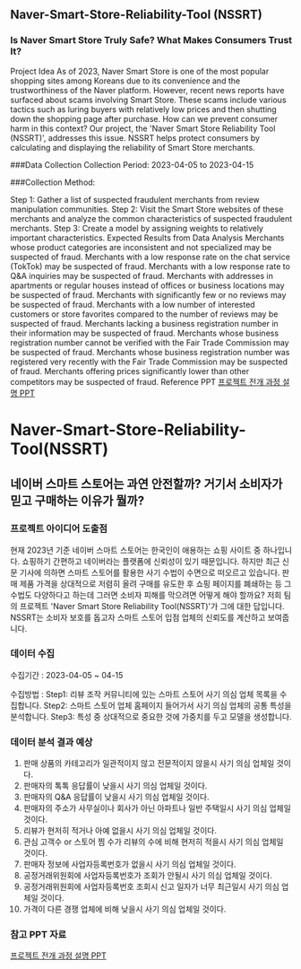## Naver-Smart-Store-Reliability-Tool (NSSRT)
### Is Naver Smart Store Truly Safe? What Makes Consumers Trust It?
Project Idea
As of 2023, Naver Smart Store is one of the most popular shopping sites among Koreans due to its convenience and the trustworthiness of the Naver platform. However, recent news reports have surfaced about scams involving Smart Store. These scams include various tactics such as luring buyers with relatively low prices and then shutting down the shopping page after purchase.
How can we prevent consumer harm in this context? Our project, the 'Naver Smart Store Reliability Tool (NSSRT)', addresses this issue. NSSRT helps protect consumers by calculating and displaying the reliability of Smart Store merchants.

###Data Collection
Collection Period: 2023-04-05 to 2023-04-15

###Collection Method:

Step 1: Gather a list of suspected fraudulent merchants from review manipulation communities.
Step 2: Visit the Smart Store websites of these merchants and analyze the common characteristics of suspected fraudulent merchants.
Step 3: Create a model by assigning weights to relatively important characteristics.
Expected Results from Data Analysis
Merchants whose product categories are inconsistent and not specialized may be suspected of fraud.
Merchants with a low response rate on the chat service (TokTok) may be suspected of fraud.
Merchants with a low response rate to Q&A inquiries may be suspected of fraud.
Merchants with addresses in apartments or regular houses instead of offices or business locations may be suspected of fraud.
Merchants with significantly few or no reviews may be suspected of fraud.
Merchants with a low number of interested customers or store favorites compared to the number of reviews may be suspected of fraud.
Merchants lacking a business registration number in their information may be suspected of fraud.
Merchants whose business registration number cannot be verified with the Fair Trade Commission may be suspected of fraud.
Merchants whose business registration number was registered very recently with the Fair Trade Commission may be suspected of fraud.
Merchants offering prices significantly lower than other competitors may be suspected of fraud.
Reference PPT
[프로젝트 전개 과정 설명 PPT](./NSSRT.pptx)

# Naver-Smart-Store-Reliability-Tool(NSSRT)

## 네이버 스마트 스토어는 과연 안전할까? 거기서 소비자가 믿고 구매하는 이유가 뭘까?

### 프로젝트 아이디어 도출점

현재 2023년 기준 네이버 스마트 스토어는 한국인이 애용하는 쇼핑 사이트 중 하나입니다. 쇼핑하기 간편하고 네이버라는 플랫폼에 신뢰성이 있기 때문입니다. 하지만 최근 신문 기사에 의하면 스마트 스토어를 활용한 사기 수법이 수면으로 떠오르고 있습니다. 판매 제품 가격을 상대적으로 저렴히 올려 구매를 유도한 후 쇼핑 페이지를 폐쇄하는 등 그 수법도 다양하다고 하는데
그러면 소비자 피해를 막으려면 어떻게 해야 할까요? 저희 팀의 프로젝트 'Naver Smart Store Reliability Tool(NSSRT)'가 그에 대한 답입니다. NSSRT는 소비자 보호를 돕고자 스마트 스토어 입점 업체의 신뢰도를 계산하고 보여줍니다.

### 데이터 수집

수집기간 : 2023-04-05 ~ 04-15

수집방법 : 
Step1: 리뷰 조작 커뮤니티에 있는 스마트 스토어 사기 의심 업체 목록을 수집합니다.
Step2: 스마트 스토어 업체 홈페이지 들어가서 사기 의심 업체의 공통 특성을 분석합니다.
Step3: 특성 중 상대적으로 중요한 것에 가중치를 두고 모델을 생성합니다. 


### 데이터 분석 결과 예상
1. 판매 상품의 카테고리가 일관적이지 않고 전문적이지 않을시 사기 의심 업체일 것이다.
2. 판매자의 톡톡 응답률이 낮을시 사기 의심 업체일 것이다.
3. 판매자의 Q&A 응답률이 낮을시 사기 의심 업체일 것이다.
4. 판매자의 주소가 사무실이나 회사가 아닌 아파트나 일반 주택일시 사기 의심 업체일 것이다.
5. 리뷰가 현저히 적거나 아예 없을시 사기 의심 업체일 것이다.
6. 관심 고객수 or 스토어 찜 수가 리뷰의 수에 비해 현저히 적을시 사기 의심 업체일 것이다.
7. 판매자 정보에 사업자등록번호가 없을시 사기 의심 업체일 것이다.
8. 공정거래위원회에 사업자등록번호가 조회가 안될시 사기 의심 업체일 것이다.
9. 공정거래위원회에 사업자등록번호 조회시 신고 일자가 너무 최근일시 사기 의심 업체일 것이다.
10. 가격이 다른 경쟁 업체에 비해 낮을시 사기 의심 업체일 것이다.



### 참고 PPT 자료
[프로젝트 전개 과정 설명 PPT](./NSSRT.pptx)
